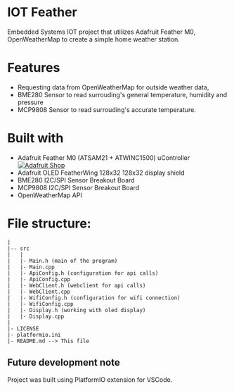 # IOT Feather
Embedded Systems IOT project that utilizes Adafruit Feather M0, OpenWeatherMap
to create a simple home weather station.

# Features
- Requesting data from OpenWeatherMap for outside weather data,
- BME280 Sensor to read surrouding's general temperature, humidity and pressure
- MCP9808 Sensor to read surrouding's accurate temperature.

# Built with
- Adafruit Feather M0 (ATSAM21 + ATWINC1500) uController
[![Adafruit Shop](https://img.shields.io/badge/shop-000000?style=for-the-badge&logo=adafruit)](https://www.adafruit.com/product/3010)
- Adafruit OLED FeatherWing 128x32 128x32 display shield
- BME280 I2C/SPI Sensor Breakout Board
- MCP9808 I2C/SPI Sensor Breakout Board
- OpenWeatherMap API

# File structure:
```
|
|-- src
|   |
|   |- Main.h (main of the program)
|   |- Main.cpp
|   |- ApiConfig.h (configuration for api calls)
|   |- ApiConfig.cpp
|   |- WebClient.h (webclient for api calls)
|   |- WebClient.cpp
|   |- WifiConfig.h (configuration for wifi connection)
|   |- WifiConfig.cpp
|   |- Display.h (working with oled display)
|   |- Display.cpp
|
|- LICENSE
|- platformio.ini
|- README.md --> This file
```

## Future development note
Project was built using PlatformIO extension for VSCode.